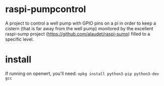 # raspi-pumpcontrol
A project to control a well pump with GPIO pins on a pi in order to keep a cistern (that is far away from the well pump) monitored by the excellent raspi-sump project (https://github.com/alaudet/raspi-sump) filled to a specific level.

# install
If running on openwrt, you'll need:
```opkg install python3-pip python3-dev gcc```


